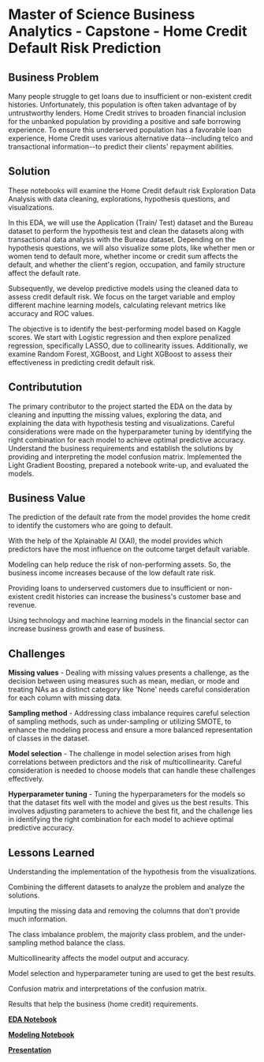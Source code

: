 # Master of Science Business Analytics - Capstone - Home Credit Default Risk Prediction


## Business Problem

Many people struggle to get loans due to insufficient or non-existent credit histories. Unfortunately, this population is often taken advantage of by untrustworthy lenders. Home Credit strives to broaden financial inclusion for the unbanked population by providing a positive and safe borrowing experience. To ensure this underserved population has a favorable loan experience, Home Credit uses various alternative data--including telco and transactional information--to predict their clients' repayment abilities.


## Solution 

These notebooks will examine the Home Credit default risk Exploration Data Analysis with data cleaning, explorations, hypothesis questions, and visualizations.

In this EDA, we will use the Application (Train/ Test) dataset and the Bureau dataset to perform the hypothesis test and clean the datasets along with transactional data analysis with the Bureau dataset. Depending on the hypothesis questions, we will also visualize some plots, like whether men or women tend to default more, whether income or credit sum affects the default, and whether the client's region, occupation, and family structure affect the default rate.

Subsequently, we develop predictive models using the cleaned data to assess credit default risk. We focus on the target variable and employ different machine learning models, calculating relevant metrics like accuracy and ROC values.

The objective is to identify the best-performing model based on Kaggle scores. We start with Logistic regression and then explore penalized regression, specifically LASSO, due to collinearity issues. Additionally, we examine Random Forest, XGBoost, and Light XGBoost to assess their effectiveness in predicting credit default risk.


## Contributution

The primary contributor to the project started the EDA on the data by cleaning and inputting the missing values, exploring the data, and explaining the data with hypothesis testing and visualizations. Careful considerations were made on the hyperparameter tuning by identifying the right combination for each model to achieve optimal predictive accuracy. Understand the business requirements and establish the solutions by providing and interpreting the model confusion matrix. Implemented the Light Gradient Boosting, prepared a notebook write-up, and evaluated the models.


## Business Value

The prediction of the default rate from the model provides the home credit to identify the customers who are going to default.

With the help of the Xplainable AI (XAI), the model provides which predictors have the most influence on the outcome target default variable.

Modeling can help reduce the risk of non-performing assets. So, the business income increases because of the low default rate risk.

Providing loans to underserved customers due to insufficient or non-existent credit histories can increase the business's customer base and revenue.

Using technology and machine learning models in the financial sector can increase business growth and ease of business.


## Challenges

**Missing values** - Dealing with missing values presents a challenge, as the decision between using measures such as mean, median, or mode and treating NAs as a distinct category like 'None' needs careful consideration for each column with missing data.

**Sampling method** - Addressing class imbalance requires careful selection of sampling methods, such as under-sampling or utilizing SMOTE, to enhance the modeling process and ensure a more balanced representation of classes in the dataset.

**Model selection** - The challenge in model selection arises from high correlations between predictors and the risk of multicollinearity. Careful consideration is needed to choose models that can handle these challenges effectively.

**Hyperparameter tuning** - Tuning the hyperparameters for the models so that the dataset fits well with the model and gives us the best results. This involves adjusting parameters to achieve the best fit, and the challenge lies in identifying the right combination for each model to achieve optimal predictive accuracy.


## Lessons Learned

Understanding the implementation of the hypothesis from the visualizations.

Combining the different datasets to analyze the problem and analyze the solutions.

Imputing the missing data and removing the columns that don't provide much information.

The class imbalance problem, the majority class problem, and the under-sampling method balance the class.

Multicollinearity affects the model output and accuracy.

Model selection and hyperparameter tuning are used to get the best results.

Confusion matrix and interpretations of the confusion matrix.

Results that help the business (home credit) requirements.


**[EDA Notebook](https://github.com/AbhiramMannam/Capstone-Home-Credit-Default/blob/main/Capstone_Project_EDA_Abhiram.ipynb)**

**[Modeling Notebook](https://github.com/AbhiramMannam/Capstone-Home-Credit-Default/blob/main/Capstone_Project_Modelling.ipynb)**

**[Presentation](https://github.com/AbhiramMannam/Capstone-Home-Credit-Default/blob/main/Capstone%20Presentation.pptx)**
